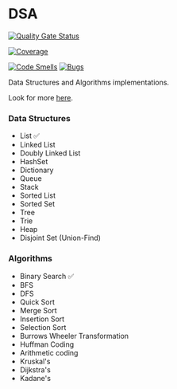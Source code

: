 # DSA

[![Quality Gate Status](https://sonarcloud.io/api/project_badges/measure?project=gregpedis_dsa&metric=alert_status)](https://sonarcloud.io/summary/new_code?id=gregpedis_dsa)

[![Coverage](https://sonarcloud.io/api/project_badges/measure?project=gregpedis_dsa&metric=coverage)](https://sonarcloud.io/summary/new_code?id=gregpedis_dsa)

[![Code Smells](https://sonarcloud.io/api/project_badges/measure?project=gregpedis_dsa&metric=code_smells)](https://sonarcloud.io/summary/new_code?id=gregpedis_dsa)
[![Bugs](https://sonarcloud.io/api/project_badges/measure?project=gregpedis_dsa&metric=bugs)](https://sonarcloud.io/summary/new_code?id=gregpedis_dsa)

Data Structures and Algorithms implementations.

Look for more [here](https://en.wikipedia.org/wiki/List_of_data_structures).

### Data Structures

- List :white_check_mark:
- Linked List
- Doubly Linked List
- HashSet
- Dictionary
- Queue
- Stack
- Sorted List
- Sorted Set
- Tree
- Trie
- Heap
- Disjoint Set (Union-Find)

### Algorithms

- Binary Search :white_check_mark:
- BFS
- DFS
- Quick Sort
- Merge Sort
- Insertion Sort
- Selection Sort
- Burrows Wheeler Transformation
- Huffman Coding
- Arithmetic coding
- Kruskal's
- Dijkstra's
- Kadane's
